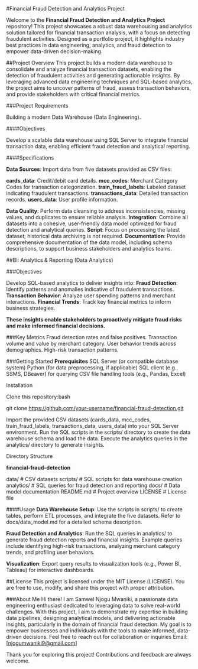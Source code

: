#Financial Fraud Detection and Analytics Project

Welcome to the **Financial Fraud Detection and Analytics Project** repository!
This project showcases a robust data warehousing and analytics solution tailored for financial transaction analysis, with a focus on detecting fraudulent activities. Designed as a portfolio project, it highlights industry best practices in data engineering, analytics, and fraud detection to empower data-driven decision-making.

##Project Overview
This project builds a modern data warehouse to consolidate and analyze financial transaction datasets, enabling the detection of fraudulent activities and generating actionable insights. By leveraging advanced data engineering techniques and SQL-based analytics, the project aims to uncover patterns of fraud, assess transaction behaviors, and provide stakeholders with critical financial metrics.

###Project Requirements

Building a modern Data Warehouse (Data Engineering).

####Objectives

Develop a scalable data warehouse using SQL Server to integrate financial transaction data, enabling efficient fraud detection and analytical reporting.

####Specifications

**Data Sources**: Import data from five datasets provided as CSV files:

**cards_data**: Credit/debit card details.
**mcc_codes**: Merchant Category Codes for transaction categorization.
**train_fraud_labels**: Labeled dataset indicating fraudulent transactions.
**transactions_data**: Detailed transaction records.
**users_data**: User profile information.

**Data Quality**: Perform data cleansing to address inconsistencies, missing values, and duplicates to ensure reliable analysis.
**Integration**: Combine all datasets into a cohesive, user-friendly data model optimized for fraud detection and analytical queries.
**Script**: Focus on processing the latest dataset; historical data archiving is not required.
**Documentation**: Provide comprehensive documentation of the data model, including schema descriptions, to support business stakeholders and analytics teams.


##BI: Analytics & Reporting (Data Analytics)

###Objectives

Develop SQL-based analytics to deliver insights into:
**Fraud Detection**: Identify patterns and anomalies indicative of fraudulent transactions.
**Transaction Behavior**: Analyze user spending patterns and merchant interactions.
**Financial Trends**: Track key financial metrics to inform business strategies.

**These insights enable stakeholders to proactively mitigate fraud risks and make informed financial decisions.**

###Key Metrics
Fraud detection rates and false positives.
Transaction volume and value by merchant category.
User behavior trends across demographics.
High-risk transaction patterns.

###Getting Started
**Prerequisites**
SQL Server (or compatible database system)
Python (for data preprocessing, if applicable)
SQL client (e.g., SSMS, DBeaver) for querying
CSV file handling tools (e.g., Pandas, Excel)

Installation

Clone this repository:bash

git clone https://github.com/your-username/financial-fraud-detection.git

Import the provided CSV datasets (cards_data, mcc_codes, train_fraud_labels, transactions_data, users_data) into your SQL Server environment.
Run the SQL scripts in the scripts/ directory to create the data warehouse schema and load the data.
Execute the analytics queries in the analytics/ directory to generate insights.

Directory Structure

**financial-fraud-detection**

data/                    # CSV datasets
scripts/                 # SQL scripts for data warehouse creation
analytics/               # SQL queries for fraud detection and reporting
docs/                    # Data model documentation
README.md                # Project overview
LICENSE                  # License file

####Usage
**Data Warehouse Setup**:
Use the scripts in scripts/ to create tables, perform ETL processes, and integrate the five datasets.
Refer to docs/data_model.md for a detailed schema description.

**Fraud Detection and Analytics**:
Run the SQL queries in analytics/ to generate fraud detection reports and financial insights.
Example queries include identifying high-risk transactions, analyzing merchant category trends, and profiling user behaviors.

**Visualization**:
Export query results to visualization tools (e.g., Power BI, Tableau) for interactive dashboards.

##License
This project is licensed under the MIT License (LICENSE). You are free to use, modify, and share this project with proper attribution.

###About Me
Hi there! I am Samwel Njogu Mwaniki, a passionate data engineering enthusiast dedicated to leveraging data to solve real-world challenges. With this project, I aim to demonstrate my expertise in building data pipelines, designing analytical models, and delivering actionable insights, particularly in the domain of financial fraud detection. My goal is to empower businesses and individuals with the tools to make informed, data-driven decisions.
Feel free to reach out for collaboration or inquiries
Email: [njogumwaniki9@gmail.com]  

Thank you for exploring this project! Contributions and feedback are always welcome.

